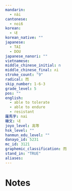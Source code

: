 ```yaml
---
mandarin:
  - nài
cantonese:
  - noi6
korean:
  - 내
korean_native: ""
japanese:
  - TAI
  - DOU
japanese_nanori: ""
vietnamese:
middle_chinese_initial: n
middle_chinese_final: ʌi
stroke_count: "9"
radical: 而
skip_number: 1-6-3
grade_level: 5
pos: ""
english:
  - able to tolerate
  - able to endure
  - resistant
羅馬字: nai
韓文: 내
joyo_level: 高等
hsk_level: ""
hanmun_edu_level: ""
danayo_id: 5231
mc_id: 3121
graphemic_classification: 而
stand_in: "TRUE"
aliases:
---
```


# Notes
